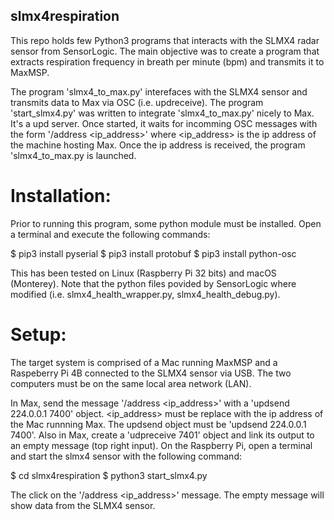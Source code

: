 ## slmx4respiration

This repo holds few Python3 programs that interacts with the SLMX4 radar sensor from SensorLogic. 
The main objective was to create a program that extracts respiration frequency in breath per minute (bpm) and transmits it to MaxMSP.

The program 'slmx4_to_max.py' interefaces with the SLMX4 sensor and transmits data to Max via OSC (i.e. updreceive).
The program 'start_slmx4.py' was written to integrate 'slmx4_to_max.py' nicely to Max. It's a upd server. Once started, it waits for incomming OSC messages with the form '/address <ip_address>' where <ip_address> is the ip address of the machine hosting Max. Once the ip address is received, the program 'slmx4_to_max.py is launched. 

# Installation:
Prior to running this program, some python module must be installed. Open a terminal and execute the following commands:
  
  $ pip3 install pyserial
  $ pip3 install protobuf
  $ pip3 install python-osc

This has been tested on Linux (Raspberry Pi 32 bits) and macOS (Monterey). Note that the python files povided by SensorLogic where modified (i.e. slmx4_health_wrapper.py, slmx4_health_debug.py).

# Setup:
The target system is comprised of a Mac running MaxMSP and a Raspeberry Pi 4B connected to the SLMX4 sensor via USB. The two computers must be on the same local area network (LAN). 

In Max, send the message '/address <ip_address>' with a 'updsend 224.0.0.1 7400' object. <ip_address> must be replace with the ip address of the Mac runnning Max. The updsend object must be 'updsend 224.0.0.1 7400'.
Also in Max, create a 'udpreceive 7401' object and link its output to an empty message (top right input). 
On the Raspberry Pi, open a terminal and start the slmx4 sensor with the following command:
  
  $ cd slmx4respiration
  $ python3 start_slmx4.py

The click on the '/address <ip_address>' message. The empty message will show data from the SLMX4 sensor.
